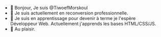 - 👋 Bonjour, Je suis @TiwoefMorskoul
- 👀 Je suis actuellement en reconversion professionnelle.
- 🌱 Je suis en apprentissage pour devenir à terme je l'espère Développeur Web. Actuellement j'apprends les bases HTML/CSS/JS.
- 💞️ Au plaisir.

<!---
TiwoefMorskoul/TiwoefMorskoul is a ✨ special ✨ repository because its `README.md` (this file) appears on your GitHub profile.
You can click the Preview link to take a look at your changes.
--->
